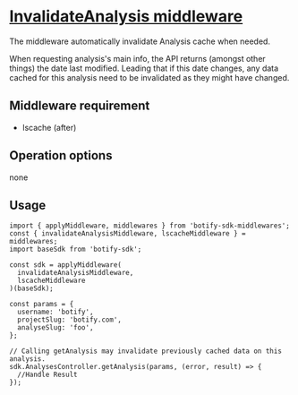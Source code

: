 # [InvalidateAnalysis middleware](https://github.com/botify-labs/botify-sdk-js-middlewares/blob/master/src/middlewares/invalidateAnalysisMiddleware.js)

The middleware automatically invalidate Analysis cache when needed.

When requesting analysis's main info, the API returns (amongst other things) the date last modified. Leading that if this date changes, any data cached for this analysis need to be invalidated as they might have changed.

## Middleware requirement
- lscache (after)

## Operation options
none

## Usage
```JS
import { applyMiddleware, middlewares } from 'botify-sdk-middlewares';
const { invalidateAnalysisMiddleware, lscacheMiddleware } = middlewares;
import baseSdk from 'botify-sdk';

const sdk = applyMiddleware(
  invalidateAnalysisMiddleware,
  lscacheMiddleware
)(baseSdk);

const params = {
  username: 'botify',
  projectSlug: 'botify.com',
  analyseSlug: 'foo',
};

// Calling getAnalysis may invalidate previously cached data on this analysis.
sdk.AnalysesController.getAnalysis(params, (error, result) => {
  //Handle Result
});
```
